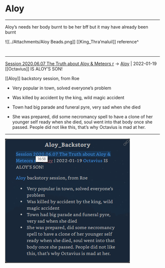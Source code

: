 # Aloy

---

Aloy’s needs her body burnt to be her bff but it may have already been burnt

![[../Attachments/Aloy Beads.png]] 
[[King_Thra’maluil]] reference^

#
---

[Session 2020.06.07 The Truth about Aloy & Meteors r](../sessions/notes_matteo_brianedit/Session%202020.06.07%20The%20Truth%20about%20Aloy%20&%20Meteors%20r.md) -> [Aloy](TheWik-main/people/Aloy.md) | 2022-01-19
[[Octavius]] IS ALOY’S SON!

[[Aloy]] backstory session, from Roe

-   Very popular in town, solved everyone’s problem
    
-   Was killed by accident by the king, wild magic accident
    
-   Town had big parade and funeral pyre, very sad when she died
    
-   She was prepared, did some necromancy spell to have a clone of her younger self ready when she died, soul went into that body once she passed. People did not like this, that’s why Octavius is mad at her.

---

![Aloy_Backstory](../Insights/Aloy_Backstory.png)
